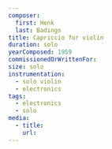 ```yaml
---
composer:
  first: Henk
  last: Badings
title: Capriccio for violin
duration: solo
yearComposed: 1959
commissionedOrWrittenFor:
size: solo
instrumentation:
  - solo violin
  - electronics
tags:
  - electronics
  - solo
media:
  - title:
    url:
---
```

